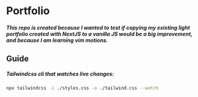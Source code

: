 # Portfolio

##### This repo is created because I wanted to test if copying my existing _light_ portfolio created with NextJS to a vanilla JS would be a big improvement, and because I am learning vim motions.

## Guide

##### Tailwindcss cli that watches live changes:

```bash
npx tailwindcss -i ./styles.css -o ./tailwind.css --watch
```
